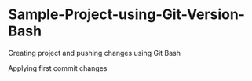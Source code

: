 # Sample-Project-using-Git-Version-Bash
Creating project and pushing changes using Git Bash


Applying first commit changes 
